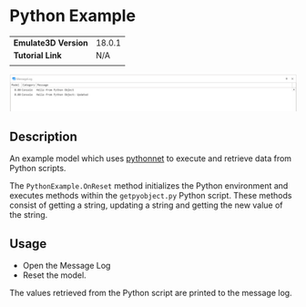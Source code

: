 # Python Example
|||
|-|-|
|**Emulate3D Version**|18.0.1|
|**Tutorial Link**|N/A|
|||

![Python Example Image](image.png)

## Description
An example model which uses [pythonnet](https://github.com/pythonnet/pythonnet) to execute and retrieve data from Python scripts.

The `PythonExample.OnReset` method initializes the Python environment and executes methods within the `getpyobject.py` Python script. These methods consist of getting a string, updating a string and getting the new value of the string.

## Usage
- Open the Message Log
- Reset the model.

The values retrieved from the Python script are printed to the message log.

